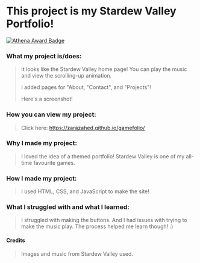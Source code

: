 # This project is my Stardew Valley Portfolio! 
[![Athena Award Badge](https://img.shields.io/endpoint?url=https%3A%2F%2Faward.athena.hackclub.com%2Fapi%2Fbadge)](https://award.athena.hackclub.com?utm_source=readme)

### What my project is/does:
> It looks like the Stardew Valley home page! You can play the music and view the scrolling-up animation.
>
> I added pages for "About, "Contact", and "Projects"!
> 
> Here's a screenshot!
> 

### How you can view my project:
> Click here: https://zarazahed.github.io/gamefolio/

### Why I made my project:
> I loved the idea of a themed portfolio!
> Stardew Valley is one of my all-time favourite games.

### How I made my project:
> I used HTML, CSS, and JavaScript to make the site!

### What I struggled with and what I learned:
> I struggled with making the buttons.
> And I had issues with trying to make the music play.
> The process helped me learn though! :)

#### Credits
> Images and music from Stardew Valley used.
